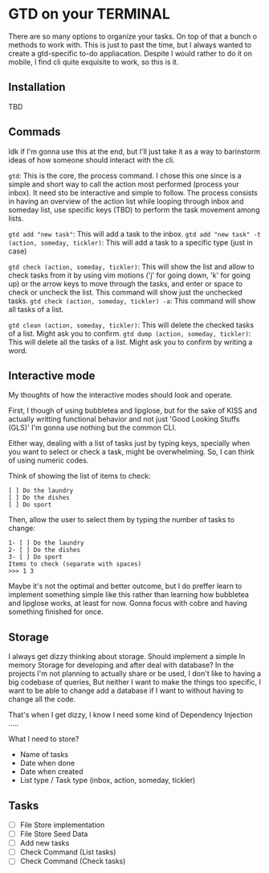 # GTD on your TERMINAL

There are so many options to organize your tasks. On top of that a bunch o methods to work with. This is just to past the time, but I always wanted to create a gtd-specific to-do appliacation. Despite I would rather to do it on mobile, I find cli quite exquisite to work, so this is it.

## Installation

TBD

## Commads

Idk if I'm gonna use this at the end, but I'll just take it as a way to barinstorm ideas of how someone should interact with the cli.

```gtd```: This is the core, the process command. I chose this one since is a simple and short way to call the action most performed (process your inbox). It need sto be interactive and simple to follow. The process consists in having an overview of the action list while looping through inbox and someday list, use specific keys (TBD) to perform the task movement among lists.

```gtd add "new task"```: This will add a task to the inbox.
```gtd add "new task" -t (action, someday, tickler)```: This will add a task to a specific type (just in case)

```gtd check (action, someday, tickler)```: This will show the list and allow to check tasks from it by using vim motions ('j' for going down, 'k' for going up) or the arrow keys to move through the tasks, and enter or space to check or uncheck the list. This command will show just the unchecked tasks.
```gtd check (action, someday, tickler) -a```: This command will show all tasks of a list.

```gtd clean (action, someday, tickler)```: This will delete the checked tasks of a list. Might ask you to confirm.
```gtd dump (action, someday, tickler)```: This will delete all the tasks of a list. Might ask you to confirm by writing a word.

## Interactive mode

My thoughts of how the interactive modes should look and operate.

First, I though of using bubbletea and lipglose, but for the sake of KISS and actually writting functional behavior and not just 'Good Looking Stuffs (GLS)' I'm gonna use nothing but the common CLI.

Either way, dealing with a list of tasks just by typing keys, specially when you want to select or check a task, might be overwhelming. So, I can think of using numeric codes.

Think of showing the list of items to check:

```
[ ] Do the laundry
[ ] Do the dishes
[ ] Do sport
```

Then, allow the user to select them by typing the number of tasks to change:

```
1- [ ] Do the laundry
2- [ ] Do the dishes
3- [ ] Do sport
Items to check (separate with spaces)
>>> 1 3
```

Maybe it's not the optimal and better outcome, but I do preffer learn to implement something simple like this rather than learning how bubbletea and lipglose works, at least for now. Gonna focus with cobre and having something finished for once.

## Storage

I always get dizzy thinking about storage. Should implement a simple In memory Storage for developing and after deal with database? In the projects I'm not planning to actually share or be used, I don't like to having a big codebase of queries, But neither I want to make the things too specific, I want to be able to change add a database if I want to without having to change all the code.

That's when I get dizzy, I know I need some kind of Dependency Injection .....

What I need to store?

- Name of tasks
- Date when done
- Date when created
- List type / Task type (inbox, action, someday, tickler)

## Tasks

- [ ] File Store implementation
- [ ] File Store Seed Data
- [ ] Add new tasks
- [ ] Check Command (List tasks)
- [ ] Check Command (Check tasks)